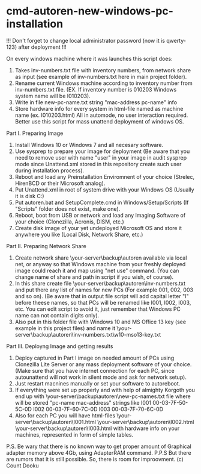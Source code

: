 # cmd-autoren-new-windows-pc-installation
!!! Don't forget to change local administrator password (now it is qwerty-123) after deployment !!!

On every windows machine where it was launches this script does: 
01. Takes inv-numbers.txt file with inventory numbers, from network share as input (see example of inv-numbers.txt here in main project folder). 
02. Rename current Windows machine according to inventory number from inv-numbers.txt file. (EX. If inventory number is 010203 Windows system name will be I010203).
03. Write in file new-pc-name.txt string "mac-address pc-name" info 
04. Store hardware info for every system in html-file named as machine name (ex. I010203.html)
All in automode, no user interaction required. Better use this script for mass unattend deployment of windows OS.

Part I. Preparing Image
01. Install Windows 10 or Windows 7 and all necesary software.
02. Use sysprep to prepare your image for deployment
(Be aware that you need to remove user with name "user" in your image in audit sysprep mode since Unattend.xml stored in this repository create such user during installation process).
03. Reboot and load any Preinstallation Enviromnent of your choice (Strelec, HirenBCD or their Microsoft analog).
04. Put Unattend.xml in root of system drive with your Windows OS (Usually it is disk C:)
05. Put autoren.bat and SetupComplete.cmd in Windows/Setup/Scripts (If "Scripts" folder does not exist, make one).
06. Reboot, boot from USB or network and load any Imaging Software of your choice (Clonezilla, Acronis, DISM, etc.) 
07. Create disk image of your yet undeployed Microsoft OS and store it anywhere you like (Local Disk, Network Share, etc.)

Part II. Preparing Network Share
01. Create network share \\your-server\backup\autoren available via local net, or anyway so that Windows machine from your freshly deployed image could reach it and map using "net use" command. (You can change name of share and path in script if you wish, of course).
02. In this share create file \\your-server\backup\autoren\inv-numbers.txt and put there any list of names for new PCs (For example 001, 002, 003 and so on).
(Be aware that in output file script will add capital letter "I" before theese names, so that PCs will be renamed like I001, I002, I003, etc. You can edit script to avoid it, just remember that Windows PC name can not contain digits only).
03. Also put in this folder file with Windows 10 and MS Office 13 key (see example in this project files) and name it \\your-server\backup\autoren\inv-numbers.txt\w10-mso13-key.txt

Part III. Deployng Image and getting results
01. Deploy captured in Part I image on needed amount of PCs using Clonezilla Lite Server or any mass deployment software of your choice.
(Make sure that you have internet connection for each PC, since autounattend will not work in silent mode and ask for network setup).
02. Just restart macnines manually or set your software to autoreboot.
03. If everything were set up properly and with help of almighty Korgoth you end up with \\your-server\backup\autoren\new-pc-names.txt file
where will be stored "pc-name mac-address" strings like 
I001 00-03-7F-50-5C-0D
I002 00-03-7F-60-7C-0D
I003 00-03-7F-70-6C-0D
04. Also for each PC you will have html-files
\\your-server\backup\autoren\I001.html
\\your-server\backup\autoren\I002.html
\\your-server\backup\autoren\I003.html
with hardware info on your machines, represented in form of simple tables.

P.S. Be wary that there is no known way to get proper amount of Graphical adapter memory above 4Gb, using AdapterRAM command. 
P.P.S But there are rumors that it is still possible. So, there is room for improovment. (c) Count Dooku

